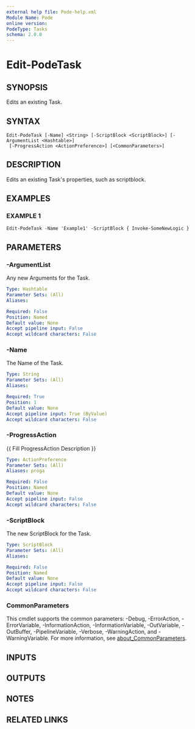 ```yaml
---
external help file: Pode-help.xml
Module Name: Pode
online version:
PodeType: Tasks
schema: 2.0.0
---
```


# Edit-PodeTask

## SYNOPSIS
Edits an existing Task.

## SYNTAX

```
Edit-PodeTask [-Name] <String> [-ScriptBlock <ScriptBlock>] [-ArgumentList <Hashtable>]
 [-ProgressAction <ActionPreference>] [<CommonParameters>]
```

## DESCRIPTION
Edits an existing Task's properties, such as scriptblock.

## EXAMPLES

### EXAMPLE 1
```
Edit-PodeTask -Name 'Example1' -ScriptBlock { Invoke-SomeNewLogic }
```

## PARAMETERS

### -ArgumentList
Any new Arguments for the Task.

```yaml
Type: Hashtable
Parameter Sets: (All)
Aliases:

Required: False
Position: Named
Default value: None
Accept pipeline input: False
Accept wildcard characters: False
```

### -Name
The Name of the Task.

```yaml
Type: String
Parameter Sets: (All)
Aliases:

Required: True
Position: 1
Default value: None
Accept pipeline input: True (ByValue)
Accept wildcard characters: False
```

### -ProgressAction
{{ Fill ProgressAction Description }}

```yaml
Type: ActionPreference
Parameter Sets: (All)
Aliases: proga

Required: False
Position: Named
Default value: None
Accept pipeline input: False
Accept wildcard characters: False
```

### -ScriptBlock
The new ScriptBlock for the Task.

```yaml
Type: ScriptBlock
Parameter Sets: (All)
Aliases:

Required: False
Position: Named
Default value: None
Accept pipeline input: False
Accept wildcard characters: False
```

### CommonParameters
This cmdlet supports the common parameters: -Debug, -ErrorAction, -ErrorVariable, -InformationAction, -InformationVariable, -OutVariable, -OutBuffer, -PipelineVariable, -Verbose, -WarningAction, and -WarningVariable. For more information, see [about_CommonParameters](http://go.microsoft.com/fwlink/?LinkID=113216).

## INPUTS

## OUTPUTS

## NOTES

## RELATED LINKS
